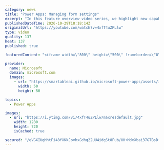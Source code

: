 ```yaml
---
category: news
title: "Power Apps: Managing form settings"
excerpt: "In this feature overview video series, we highlight new capabilities included in the latest update to Microsoft Power Apps.  Improvements to Microsoft Power Apps for managing form settings and events allow users to set various features on a form in the new modern designer.   Get the most out of Power"
publishedDateTime: 2020-10-29T18:18:14Z
originalUrl: "https://youtube.com/watch?v=4xfT4uZPLlw"
type: video
quality: 137
heat: 137
published: true

featuredContent: "<iframe width=\"800\" height=\"500\" frameborder=\"0\" src=\"https://www.youtube.com/embed/4xfT4uZPLlw\" allow=\"accelerometer; autoplay; encrypted-media; gyroscope; picture-in-picture\" allowfullscreen></iframe>"

provider:
  name: Microsoft
  domain: microsoft.com
  images:
    - url: "https://smartableai.github.io/microsoft-power-apps/assets/images/organizations/microsoft.com-50x50.jpg"
      width: 50
      height: 50

topics:
  - Power Apps

images:
  - url: "https://i.ytimg.com/vi/4xfT4uZPLlw/maxresdefault.jpg"
    width: 1280
    height: 720
    isCached: true

secured: "/eVGXIUgMhtFi48fXKkJovhxGdhq22UU4idgSt8Fub/UH+MdxXbai37GTBsD+G5UjK+HLozDwJ7rP+pOIq1+35s6OSw6Uo6/3EvbWL9fJBCLOJvniedceFb4OReKOngqKdMNjHKzXzb/lrSzDK28qpTTRaH3B4WTuv06NVHMqABb4Y42oQnwyblf1P2MPKBTszYfKFkLzw/QwkY6BMRMJbSNThCQNJYjkIbyJHvrJbj/m1EKPqrBSjjiqUXUWB3SB0jS1a+lbPwBfgCXrmCUCUxoYRw/xsWNcliZUiaaBvEjpxOyLM4tx9hINCx9jptYRTvc/DfV3tR1XkN+/e2YxNrA7z7wiyHRtVaPJsH02YMnk6nVLYhneAB0j9GsIsOC/bVR/fJ5LUgEN6h89Fum3qFsqCe+AT9kMqQ3SD6sCM+o26Mgsh3mo/qCAbgVg76U;LMqI3Qt/WBjpg/YojY6k0Q=="
---
```


